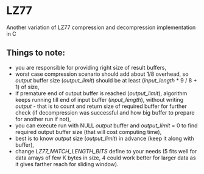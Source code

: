 # LZ77
Another variation of LZ77 compression and decompression implementation in C

## Things to note:
- you are responsible for providing right size of result buffers,
- worst case compression scenario should add about 1/8 overhead, so *output* buffer size (*output_limit*) should be at least (*input_length* * 9 / 8 + 1) of size,
- if premature end of output buffer is reached (*output_limit*), algorithm keeps running till end of input buffer (*input_length*), without writing *output* - that is to count and return size of required buffer for further check (if decompression was successful and how big buffer to prepare for another run if not),
- you can execute run with NULL *output* buffer and *output_limit* = 0 to find required output buffer size (that will cost computing time),
- best is to know *output* size (*output_limit*) in advance (keep it along with buffer),
- change *LZ77_MATCH_LENGTH_BITS* define to your needs (5 fits well for data arrays of few K bytes in size, 4 could work better for larger data as it gives farther reach for sliding window).
